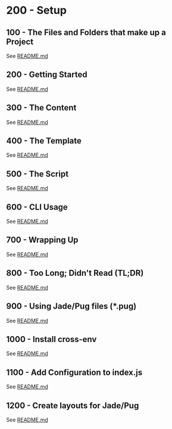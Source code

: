 # 200 - Setup

## 100 - The Files and Folders that make up a Project

See [README.md](./100/README.md)

## 200 - Getting Started

See [README.md](./200/README.md)

## 300 - The Content

See [README.md](./300/README.md)

## 400 - The Template

See [README.md](./400/README.md)

## 500 - The Script

See [README.md](./500/README.md)

## 600 - CLI Usage

See [README.md](./600/README.md)

## 700 - Wrapping Up

See [README.md](./700/README.md)

## 800 - Too Long; Didn't Read (TL;DR)

See [README.md](./800/README.md)

## 900 - Using Jade/Pug files (*.pug)

See [README.md](./900/README.md)

## 1000 - Install cross-env

See [README.md](./1000/README.md)

## 1100 - Add Configuration to index.js

See [README.md](./1100/README.md)

## 1200 - Create layouts for Jade/Pug

See [README.md](./1200/README.md)